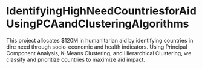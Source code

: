 # IdentifyingHighNeedCountriesforAidUsingPCAandClusteringAlgorithms
This project allocates $120M in humanitarian aid by identifying countries in dire need through socio-economic and health indicators. Using Principal Component Analysis, K-Means Clustering, and Hierarchical Clustering, we classify and prioritize countries to maximize aid impact.
